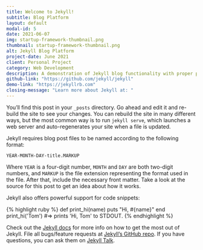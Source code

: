 ```yaml
---
title: Welcome to Jekyll!
subtitle: Blog Platform
layout: default
modal-id: 5
date: 2021-06-07
img: startup-framework-thumbnail.png
thumbnail: startup-framework-thumbnail.png
alt: Jekyll Blog Platform
project-date: June 2021
client: Personal Project
category: Web Development
description: A demonstration of Jekyll blog functionality with proper portfolio integration. This showcases the blog platform's capabilities for content management and static site generation.
github-link: "https://github.com/jekyll/jekyll"
demo-link: "https://jekyllrb.com"
closing-message: "Learn more about Jekyll at: "
---
```

You’ll find this post in your `_posts` directory. Go ahead and edit it and re-build the site to see your changes. You can rebuild the site in many different ways, but the most common way is to run `jekyll serve`, which launches a web server and auto-regenerates your site when a file is updated.

Jekyll requires blog post files to be named according to the following format:

`YEAR-MONTH-DAY-title.MARKUP`

Where `YEAR` is a four-digit number, `MONTH` and `DAY` are both two-digit numbers, and `MARKUP` is the file extension representing the format used in the file. After that, include the necessary front matter. Take a look at the source for this post to get an idea about how it works.

Jekyll also offers powerful support for code snippets:

{% highlight ruby %}
def print_hi(name)
  puts "Hi, #{name}"
end
print_hi('Tom')
#=> prints 'Hi, Tom' to STDOUT.
{% endhighlight %}

Check out the [Jekyll docs][jekyll-docs] for more info on how to get the most out of Jekyll. File all bugs/feature requests at [Jekyll’s GitHub repo][jekyll-gh]. If you have questions, you can ask them on [Jekyll Talk][jekyll-talk].

[jekyll-docs]: https://jekyllrb.com/docs/home
[jekyll-gh]:   https://github.com/jekyll/jekyll
[jekyll-talk]: https://talk.jekyllrb.com/
